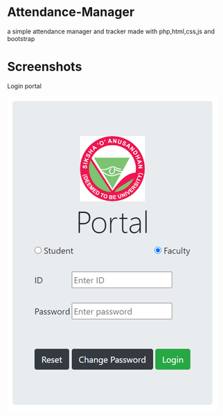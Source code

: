 # Attendance-Manager
a simple attendance manager and tracker made with php,html,css,js and bootstrap

# Screenshots

Login portal

![](assets/images/login.png)
